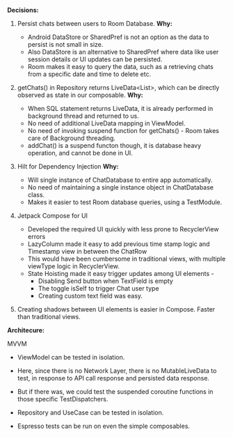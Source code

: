 **Decisions:**

1. Persist chats between users to Room Database.
   **Why:**
   - Android DataStore or SharedPref is not an option as the data to persist is not small in size.
   - Also DataStore is an alternative to SharedPref where data like user session details or UI updates can be persisted.
   - Room makes it easy to query the data, such as a retrieving chats from a specific date and time to delete etc.

2. getChats() in Repository returns LiveData<List<Chat>>, which can be directly observed as state in our composable.
   **Why:**
   - When SQL statement returns LiveData, it is already performed in background thread and returned to us.
   - No need of additional LiveData mapping in ViewModel.
   - No need of invoking suspend function for getChats() - Room takes care of Background threading.
   - addChat() is a suspend functon though, it is database heavy operation, and cannot be done in UI.

4. Hilt for Dependency Injection
   **Why:**
   - Will single instance of ChatDatabase to entire app automatically.
   - No need of maintaining a single instance object in ChatDatabase class.
   - Makes it easier to test Room database queries, using a TestModule.

5. Jetpack Compose for UI
   - Developed the required UI quickly with less prone to RecyclerView errors
   - LazyColumn made it easy to add previous time stamp logic and Timestamp view in between the ChatRow
   - This would have been cumbersome in traditional views, with multiple viewType logic in RecyclerView.
   - State Hoisting made it easy trigger updates among UI elements -
     - Disabling Send button when TextField is empty
     - The toggle isSelf to trigger Chat user type
     - Creating custom text field was easy.

6. Creating shadows between UI elements is easier in Compose. Faster than traditional views.

**Architecure:**

MVVM
- ViewModel can be tested in isolation. 
- Here, since there is no Network Layer, there is no MutableLiveData to test, in response to API call response and persisted data response.
- But if there was, we could test the suspended coroutine functions in those specific TestDispatchers.

- Repository and UseCase can be tested in isolation.
- Espresso tests can be run on even the simple composables.
    
